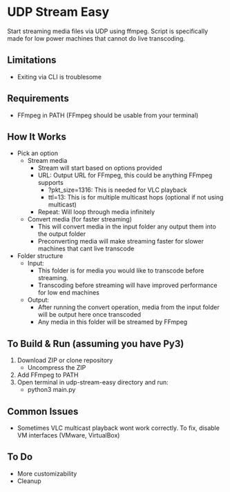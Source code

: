 # UDP Stream Easy
Start streaming media files via UDP using ffmpeg. Script is specifically made for low power machines that cannot do live transcoding. 

## Limitations
- Exiting via CLI is troublesome

## Requirements
- FFmpeg in PATH (FFmpeg should be usable from your terminal)

## How It Works
- Pick an option
  - Stream media
    - Stream will start based on options provided
    - URL: Output URL for FFmpeg, this could be anything FFmpeg supports
      - ?pkt_size=1316: This is needed for VLC playback
      - ttl=13: This is for multiple multicast hops (optional if not using multicast)
    - Repeat: Will loop through media infinitely
  - Convert media (for faster streaming)
    - This will convert media in the input folder any output them into the output folder
    - Preconverting media will make streaming faster for slower machines that cant live transcode
- Folder structure
  - Input:
    - This folder is for media you would like to transcode before streaming.
    - Transcoding before streaming will have improved performance for low end machines
  - Output:
    - After running the convert operation, media from the input folder will be output here once transcoded
    - Any media in this folder will be streamed by FFmpeg

## To Build & Run (assuming you have Py3)
1. Download ZIP or clone repository 
    - Uncompress the ZIP
2. Add FFmpeg to PATH
3. Open terminal in udp-stream-easy directory and run:
    - python3 main.py
## Common Issues
 - Sometimes VLC multicast playback wont work correctly. To fix, disable VM interfaces (VMware, VirtualBox)
## To Do
  - More customizability 
  - Cleanup
